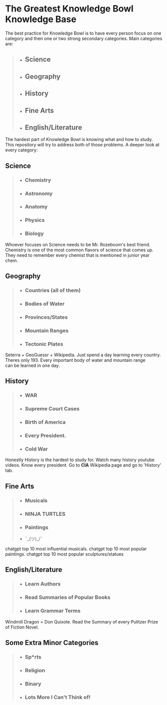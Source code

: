 # The Greatest Knowledge Bowl Knowledge Base
The best practice for Knowledge Bowl is to have every person focus on one category and then one or two strong secondary categories.
Main categories are:
>* ## Science
>* ## Geography
>* ## History
>* ## Fine Arts
>* ## English/Literature

The hardest part of Knowledge Bowl is knowing what and how to study. This repository will try to address both of those problems.
A deeper look at every category:

## Science

>* ### Chemistry
>* ### Astronomy
>* ### Anatomy
>* ### Physics
>* ### Biology

Whoever focuses on Science needs to be Mr. Rozeboom's best friend. Chemistry is one of the most common flavors of science that comes up.  
They need to remember every chemist that is mentioned in junior year chem.

## Geography

>* ### Countries (all of them)
>* ### Bodies of Water
>* ### Provinces/States
>* ### Mountain Ranges
>* ### Tectonic Plates

Seterra + GeoGuessr + Wikipedia. Just spend a day learning every country. Theres only 193. Every important body of water and mountain range  
can be learned in one day.

## History

>* ### WAR
>* ### Supreme Court Cases
>* ### Birth of America
>* ### Every President.
>* ### Cold War

Honestly History is the hardest to study for. Watch many history youtube videos. Know every president. Go to **CIA** Wikipedia page and go to 'History' tab.

## Fine Arts 

>* ### Musicals
>* ### NINJA TURTLES
>* ### Paintings
>* ¯\_(ツ)_/¯

chatgpt top 10 most influential musicals. chatgpt top 10 most popular paintings. chatgpt top 10 most popular sculptures/statues

## English/Literature

>* ### Learn Authors
>* ### Read Summaries of Popular Books
>* ### Learn Grammar Terms

Windmill Dragon = Don Quixote. Read the Summary of every Pulitzer Prize of Fiction Novel.

## Some Extra Minor Categories
>* ### Sp*rts
>* ### Religion
>* ### Binary
>* ### Lots More I Can't Think of!

